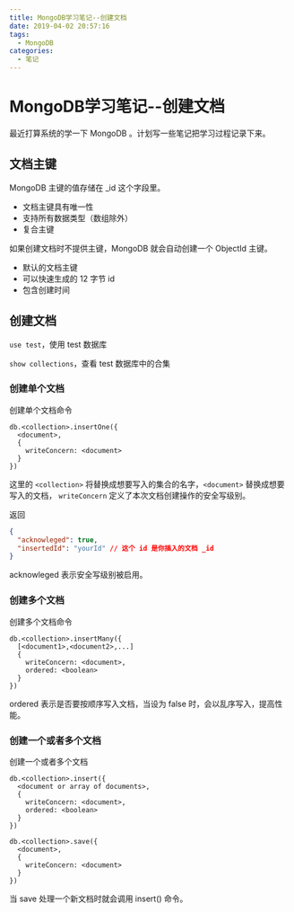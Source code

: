 ```yaml
---
title: MongoDB学习笔记--创建文档
date: 2019-04-02 20:57:16
tags:
  - MongoDB
categories:
  - 笔记
---
```


# MongoDB学习笔记--创建文档

最近打算系统的学一下 MongoDB 。计划写一些笔记把学习过程记录下来。

## 文档主键

MongoDB 主键的值存储在 _id 这个字段里。

- 文档主键具有唯一性
- 支持所有数据类型（数组除外）
- 复合主键

如果创建文档时不提供主键，MongoDB 就会自动创建一个 ObjectId 主键。

- 默认的文档主键
- 可以快速生成的 12 字节 id
- 包含创建时间

## 创建文档

`use test`，使用 test 数据库

`show collections`，查看 test 数据库中的合集

### 创建单个文档

创建单个文档命令

``` shell
db.<collection>.insertOne({
  <document>,
  {
    writeConcern: <document>
  }
})

```
这里的 `<collection>` 将替换成想要写入的集合的名字，`<document>` 替换成想要写入的文档， `writeConcern` 定义了本次文档创建操作的安全写级别。

返回
```json
{
  "acknowleged": true,
  "insertedId": "yourId" // 这个 id 是你插入的文档 _id
}
```
acknowleged 表示安全写级别被启用。

### 创建多个文档

创建多个文档命令

```shell
db.<collection>.insertMany({
  [<document1>,<document2>,...]
  {
    writeConcern: <document>,
    ordered: <boolean>
  }
})
```

ordered 表示是否要按顺序写入文档，当设为 false 时，会以乱序写入，提高性能。

### 创建一个或者多个文档

创建一个或者多个文档

```shell
db.<collection>.insert({
  <document or array of documents>,
  {
    writeConcern: <document>,
    ordered: <boolean>
  }
})

db.<collection>.save({
  <document>,
  {
    writeConcern: <document>
  }
})
```

当 save 处理一个新文档时就会调用 insert() 命令。



